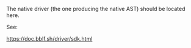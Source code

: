 The native driver (the one producing the native AST) should be located here.

See:

https://doc.bblf.sh/driver/sdk.html
